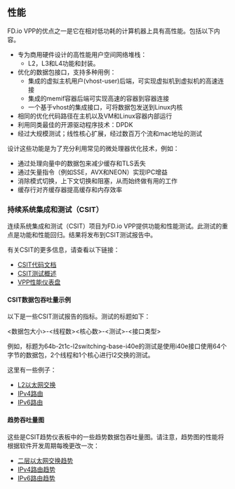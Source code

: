 ## 性能
FD.io VPP的优点之一是它在相对低功耗的计算机器上具有高性能。包括以下内容。

* 专为商用硬件设计的高性能用户空间网络堆栈：
  - L2，L3和L4功能和封装。
* 优化的数据包接口，支持多种用例：
  - 集成的虚拟主机用户(vhost-user)后端，可实现虚拟机到虚拟机的高速连接
  - 集成的memif容器后端可实现高速的容器到容器连接
  - 一个基于vhost的集成接口，可将数据包发送到Linux内核
* 相同的优化代码路径在主机以及VM和Linux容器内部运行
* 利用同类最佳的开源驱动程序技术：DPDK
* 经过大规模测试；线性核心扩展，经过数百万个流和mac地址的测试

设计这些功能是为了充分利用常见的微处理器优化技术，例如：
* 通过处理向量中的数据包来减少缓存和TLS丢失
* 通过矢量指令（例如SSE，AVX和NEON）实现IPC增益
* 消除模式切换，上下文切换和阻塞，从而始终做有用的工作
* 缓存行对齐缓存器提高缓存和内存效率

### 持续系统集成和测试（CSIT）
连续系统集成和测试（CSIT）项目为FD.io VPP提供功能和性能测试。此测试的重点是功能和性能回归。结果将发布到CSIT测试报告中。

有关CSIT的更多信息，请查看以下链接：

* [CSIT代码文档]()
* [CSIT测试概述]()
* [VPP性能仪表盘]()

#### CSIT数据包吞吐量示例
以下是一些CSIT测试报告的指标。测试的标题如下：

<数据包大小>-<线程数><核心数>-<测试>-<接口类型>

例如，标题为64b-2t1c-l2switching-base-i40e的测试是使用i40e接口使用64个字节的数据包，2个线程和1个核心进行l2交换的测试。

这里有一些例子：

* [L2以太网交换]()
* [IPv4路由]()
* [IPv6路由]()

#### 趋势吞吐量图
这些是CSIT趋势仪表板中的一些趋势数据包吞吐量图。请注意，趋势图的性能将根据软件开发周期每晚更改一次：

* [二层以太网交换趋势]()
* [IPv4路由趋势]()
* [IPv6路由趋势]()
